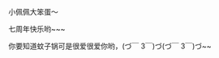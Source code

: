 小佩佩大笨蛋～



















七周年快乐哟~~~













你要知道蚊子锅可是很爱很爱你哟，(づ￣ 3￣)づ(づ￣ 3￣)づ~~
                                                   
                                                   
                                                   
                                                   


